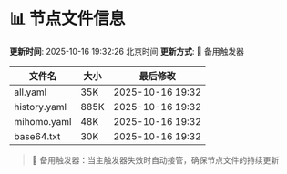 # 📊 节点文件信息

**更新时间**: 2025-10-16 19:32:26 北京时间
**更新方式**: 🔄 备用触发器

| 文件名 | 大小 | 最后修改 |
|--------|------|----------|
| all.yaml | 35K | 2025-10-16 19:32 |
| history.yaml | 885K | 2025-10-16 19:32 |
| mihomo.yaml | 48K | 2025-10-16 19:32 |
| base64.txt | 30K | 2025-10-16 19:32 |

> 🔄 备用触发器：当主触发器失效时自动接管，确保节点文件的持续更新

